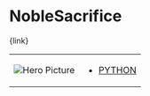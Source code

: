 # NobleSacrifice 

{link}
<table>
<tr>
<td>

![Hero Picture](hero.png?raw=true "Hero Picture")

</td>
<td>
<ul>
<li>

[PYTHON](NobleSacrifice.py)

</li>
</td>
</tr>
<table>